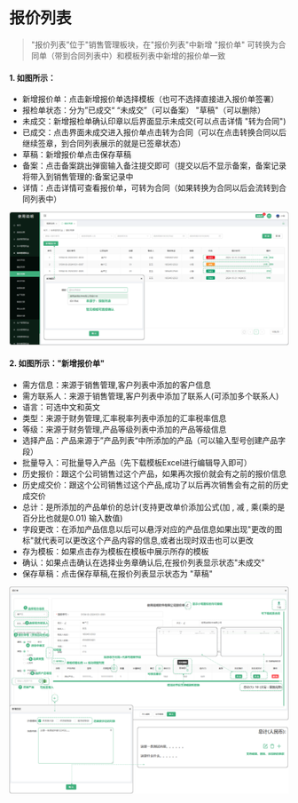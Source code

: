 # 报价列表

> "报价列表”位于"销售管理板块，在"报价列表"中新增 "报价单" 可转换为合同单（带到合同列表中）和模板列表中新增的报价单一致
#### 1. 如图所示：
* 新增报价单：点击新增报价单选择模板（也可不选择直接进入报价单签署）
* 报检单状态：分为”已成交“   “未成交”（可以备案）   "草稿"（可以删除）
* 未成交：新增报检单确认印章以后界面显示未成交(可以点击详情 "转为合同") 
* 已成交：点击界面未成交进入报价单点击转为合同（可以在点击转换合同以后继续签章，到合同列表展示的就是已签章状态）
* 草稿：新增报价单点击保存草稿
* 备案：点击备案跳出弹窗输入备注提交即可（提交以后不显示备案，备案记录将带入到销售管理的:备案记录中
* 详情：点击详情可查看报价单，可转为合同（如果转换为合同以后会流转到合同列表中）

![如图所示](../file/bjlb.png)

#### 2. 如图所示："新增报价单"

* 需方信息：来源于销售管理,客户列表中添加的客户信息
* 需方联系人：来源于销售管理,客户列表中添加了联系人(可添加多个联系人)
* 语言：可选中文和英文
* 类型：来源于财务管理,汇率税率列表中添加的汇率税率信息
* 等级：来源于财务管理,产品等级列表中添加的产品等级信息
* 选择产品：产品来源于”产品列表“中所添加的产品（可以输入型号创建产品字段）
* 批量导入：可批量导入产品（先下载模板Excel进行编辑导入即可）
* 历史报价：跟这个公司销售过这个产品，如果再次报价就会有之前的报价信息
* 历史成交价：跟这个公司销售过这个产品,成功了以后再次销售会有之前的历史成交价
* 总计：是所添加的产品单价的总计(支持更改单价添加公式(加 , 减 , 乘(乘的是百分比也就是0.01) 输入数值)
* 字段更改：在添加产品信息以后可以悬浮对应的产品信息如果出现"更改的图标"就代表可以更改这个产品内容的信息,或者出现时双击也可以更改
* 存为模板：如果点击存为模板在模板中展示所存的模板
* 确认：如果点击确认在选择业务章确认后,在报价列表显示状态"未成交"
* 保存草稿：点击保存草稿,在报价列表显示状态为 "草稿" 

![如图所示](../file/mblb3.png)

